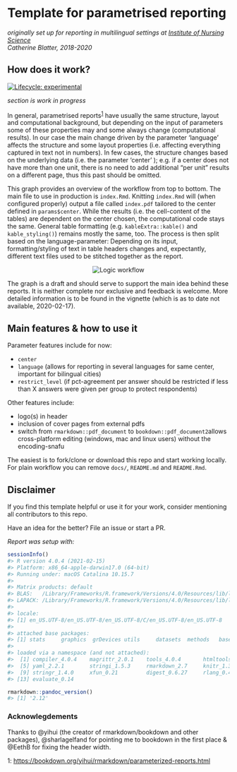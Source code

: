 
<!-- README.md is generated from README.Rmd. Please edit that file -->

# Template for parametrised reporting

*originally set up for reporting in multilingual settings at [Institute
of Nursing Science](https://github.com/INS-Basel)*  
*Catherine Blatter, 2018-2020*

## How does it work?

<!-- badges: start -->

[![Lifecycle:
experimental](https://img.shields.io/badge/lifecycle-experimental-orange.svg)](https://www.tidyverse.org/lifecycle/#experimental)
<!-- badges: end -->

*section is work in progress*

In general, parametrised reports<sup>[1](#myfootnote1)</sup> have
usually the same structure, layout and computational background, but
depending on the input of parameters some of these properties may and
some always change (computational results). In our case the main change
driven by the parameter ‘language’ affects the structure and some layout
properties (i.e. affecting everything captured in text not in numbers).
In few cases, the structure changes based on the underlying data
(i.e. the parameter ‘center’ ); e.g. if a center does not have more than
one unit, there is no need to add additional “per unit” results on a
different page, thus this past should be omitted.

This graph provides an overview of the workflow from top to bottom. The
main file to use in production is `index.Rmd`. Knitting `index.Rmd` will
(when configured properly) output a file called `index.pdf` tailored to
the center defined in `params$center`. While the results (i.e. the
cell-content of the tables) are dependent on the center chosen, the
computational code stays the same. General table formatting
(e.g. `kableExtra::kable()` and `kable_styling()`) remains mostly the
same, too. The process is then split based on the language-parameter:
Depending on its input, formatting/styling of text in table headers
changes and, expectantly, different text files used to be stitched
together as the report.

<div align="center">

![Logic workflow](docs/img/graph_tmpls-report.png)

</div>

The graph is a draft and should serve to support the main idea behind
these reports. It is neither complete nor exclusive and feedback is
welcome. More detailed information is to be found in the vignette (which
is as to date not available, 2020-02-17).

## Main features & how to use it

Parameter features include for now:

-   `center`  
-   `language` (allows for reporting in several languages for same
    center, important for bilingual cities)  
-   `restrict_level` (if pct-agreement per answer should be restricted
    if less than X answers were given per group to protect respondents)

Other features include:  
- logo(s) in header  
- inclusion of cover pages from external pdfs  
- switch from `rmarkdown::pdf_document` to
`bookdown::pdf_document2`allows cross-platform editing (windows, mac and
linux users) without the encoding-snafu

The easiest is to fork/clone or download this repo and start working
locally. For plain workflow you can remove `docs/`, `README.md` and
`README.Rmd`.

## Disclaimer

If you find this template helpful or use it for your work, consider
mentioning all contributors to this repo.

Have an idea for the better? File an issue or start a PR.

*Report was setup with:*

``` r
sessionInfo()
#> R version 4.0.4 (2021-02-15)
#> Platform: x86_64-apple-darwin17.0 (64-bit)
#> Running under: macOS Catalina 10.15.7
#> 
#> Matrix products: default
#> BLAS:   /Library/Frameworks/R.framework/Versions/4.0/Resources/lib/libRblas.dylib
#> LAPACK: /Library/Frameworks/R.framework/Versions/4.0/Resources/lib/libRlapack.dylib
#> 
#> locale:
#> [1] en_US.UTF-8/en_US.UTF-8/en_US.UTF-8/C/en_US.UTF-8/en_US.UTF-8
#> 
#> attached base packages:
#> [1] stats     graphics  grDevices utils     datasets  methods   base     
#> 
#> loaded via a namespace (and not attached):
#>  [1] compiler_4.0.4    magrittr_2.0.1    tools_4.0.4       htmltools_0.5.1.1
#>  [5] yaml_2.2.1        stringi_1.5.3     rmarkdown_2.7     knitr_1.31       
#>  [9] stringr_1.4.0     xfun_0.21         digest_0.6.27     rlang_0.4.10     
#> [13] evaluate_0.14
```

``` r
rmarkdown::pandoc_version()
#> [1] '2.12'
```

### Acknowlegdements

Thanks to @yihui (the creator of rmarkdown/bookdown and other packages),
@sharlagelfand for pointing me to bookdown in the first place & @EethB
for fixing the header width.

<a name="myfootnote1">1</a>:
<https://bookdown.org/yihui/rmarkdown/parameterized-reports.html>
